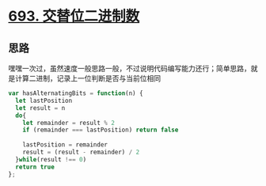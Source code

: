 # [693. 交替位二进制数](https://leetcode-cn.com/problems/binary-number-with-alternating-bits/)

## 思路

嘿嘿一次过，虽然速度一般思路一般，不过说明代码编写能力还行；简单思路，就是计算二进制，记录上一位判断是否与当前位相同

```js
var hasAlternatingBits = function(n) {
  let lastPosition
  let result = n
  do{
    let remainder = result % 2
    if (remainder === lastPosition) return false
    
    lastPosition = remainder
    result = (result - remainder) / 2
  }while(result !== 0)
  return true
};
```